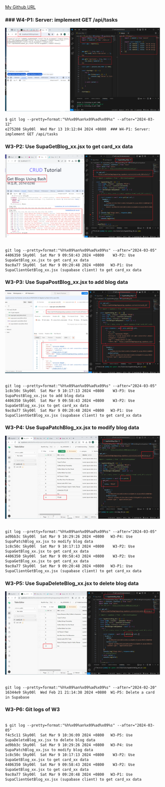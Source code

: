 [My Github URL](https://github.com/Sky00l/1112-wp2-2N_90.git)

### ### W4-P1: Server: implement GET /api/tasks

![](w4-p1.png)

```
$ git log --pretty=format:"%h%x09%an%x09%ad%x09%s" --after="2024-03-12"
e275208 Sky00l  Wed Mar 13 19:12:04 2024 +0800  ### W4-P1: Server: implement GET /api/tasks

```

### W3-P2: Use SupaGetBlog_xx.jsx to get card_xx data

![](w3-p2.png)

```

git log --pretty=format:"%h%x09%an%x09%ad%x09%s" --after="2024-03-05"
4406350 Sky00l  Sat Mar 9 09:58:43 2024 +0800    W3-P2: Use SupaGetBlog_xx.jsx to get card_xx data
9ac0a77 Sky00l  Sat Mar 9 09:20:48 2024 +0800   W3-P1: Use SupaClientGetBlog_xx.jsx (supabase client) to get card_xx data

```

### W3-P3: Use SupaPostBlog_xx.jsx to add blog data

![](w3-p3.png)

```

git log --pretty=format:"%h%x09%an%x09%ad%x09%s" --after="2024-03-05"
1c8c50c Sky00l  Sat Mar 9 10:17:13 2024 +0800    W3-P3: Use SupaPostBlog_xx.jsx to add blog data
4406350 Sky00l  Sat Mar 9 09:58:43 2024 +0800    W3-P2: Use SupaGetBlog_xx.jsx to get card_xx data
9ac0a77 Sky00l  Sat Mar 9 09:20:48 2024 +0800   W3-P1: Use SupaClientGetBlog_xx.jsx (supabase client) to get card_xx data

```

### W3-P4: Use SupaPatchBlog_xx.jsx to modify blog data

![](w3-p4.png)

```

git log --pretty=format:"%h%x09%an%x09%ad%x09%s" --after="2024-03-05"
ad9bb3c Sky00l  Sat Mar 9 10:29:26 2024 +0800   W3-P4: Use SupaPatchBlog_xx.jsx to modify blog data
1c8c50c Sky00l  Sat Mar 9 10:17:13 2024 +0800    W3-P2: Use SupaGetBlog_xx.jsx to get card_xx data
4406350 Sky00l  Sat Mar 9 09:58:43 2024 +0800    W3-P2: Use SupaGetBlog_xx.jsx to get card_xx data
9ac0a77 Sky00l  Sat Mar 9 09:20:48 2024 +0800   W3-P1: Use SupaClientGetBlog_xx.jsx (supabase client) to get card_xx data

```

### W3-P5: Use SupaDeleteBlog_xx.jsx to delete blog data

![](w3-p5.png)

```

git log --pretty=format:"%h%x09%an%x09%ad%x09%s" --after="2024-02-20"
16344e9 Sky00l  Wed Feb 21 21:14:38 2024 +0800  W1-P5: Delete a card in Supabase

```

### W3-P6: Git logs of W3

```

$ git log --pretty=format:"%h%x09%an%x09%ad%x09%s" --after="2024-03-05"
f4c5c11 Sky00l  Sat Mar 9 10:36:09 2024 +0800   W3-P5: Use SupaDeleteBlog_xx.jsx to delete blog data
ad9bb3c Sky00l  Sat Mar 9 10:29:26 2024 +0800   W3-P4: Use SupaPatchBlog_xx.jsx to modify blog data
1c8c50c Sky00l  Sat Mar 9 10:17:13 2024 +0800    W3-P2: Use SupaGetBlog_xx.jsx to get card_xx data
4406350 Sky00l  Sat Mar 9 09:58:43 2024 +0800    W3-P2: Use SupaGetBlog_xx.jsx to get card_xx data
9ac0a77 Sky00l  Sat Mar 9 09:20:48 2024 +0800   W3-P1: Use SupaClientGetBlog_xx.jsx (supabase client) to get card_xx data
```
